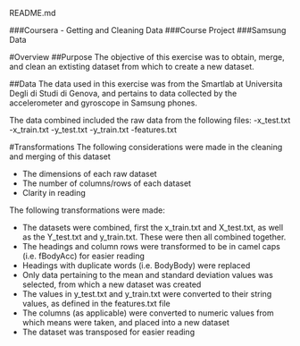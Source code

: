 README.md

###Coursera - Getting and Cleaning Data
###Course Project
###Samsung Data

#Overview
##Purpose
The objective of this exercise was to obtain, merge, and clean an extisting dataset 
from which to create a new dataset. 

##Data
The data used in this exercise was from the Smartlab at Universita Degli di Studi di Genova,
and pertains to data collected by the accelerometer and gyroscope in Samsung phones.

The data combined included the raw data from the following files:
-x_test.txt
-x_train.txt
-y_test.txt
-y_train.txt
-features.txt

#Transformations
The following considerations were made in the cleaning and merging of this dataset
- The dimensions of each raw dataset
- The number of columns/rows of each dataset
- Clarity in reading

The following transformations were made:
- The datasets were combined, first the x_train.txt and X_test.txt, as well as the Y_test.txt 
and y_train.txt. These were then all combined together.
- The headings and column rows were transformed to be in camel caps (i.e. fBodyAcc) for easier
reading
- Headings with duplicate words (i.e. BodyBody) were replaced
- Only data pertaining to the mean and standard deviation values was selected, from which a new 
dataset was created
- The values in y_test.txt and y_train.txt were converted to their string values, as defined
in the features.txt file
- The columns (as applicable) were converted to numeric values from which means were taken, and 
placed into a new dataset
- The dataset was transposed for easier reading


